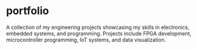 # portfolio
A collection of my engineering projects showcasing my skills in electronics, embedded systems, and programming. Projects include FPGA development, microcontroller programming, IoT systems, and data visualization.
